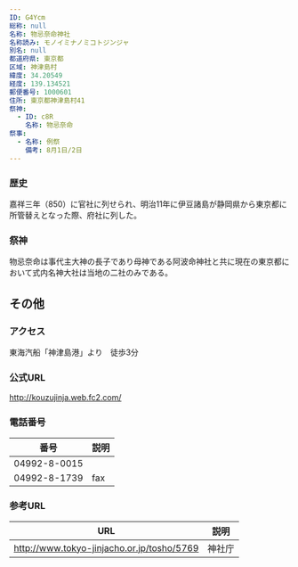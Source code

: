 ```yaml
---
ID: G4Ycm
総称: null
名称: 物忌奈命神社
名称読み: モノイミナノミコトジンジャ
別名: null
都道府県: 東京都
区域: 神津島村
緯度: 34.20549
経度: 139.134521
郵便番号: 1000601
住所: 東京都神津島村41
祭神:
  - ID: c8R
    名称: 物忌奈命
祭事:
  - 名称: 例祭
    備考: 8月1日/2日
---
```


### 歴史

嘉祥三年（850）に官社に列せられ、明治11年に伊豆諸島が静岡県から東京都に所管替えとなった際、府社に列した。

### 祭神

物忌奈命は事代主大神の長子であり母神である阿波命神社と共に現在の東京都において式内名神大社は当地の二社のみである。

## その他

### アクセス

東海汽船「神津島港」より　徒歩3分

### 公式URL

http://kouzujinja.web.fc2.com/

### 電話番号

| 番号         | 説明 |
| ------------ | ---- |
| 04992-8-0015 |      |
| 04992-8-1739 | fax  |

### 参考URL

| URL                                        | 説明   |
| ------------------------------------------ | ------ |
| http://www.tokyo-jinjacho.or.jp/tosho/5769 | 神社庁 |
